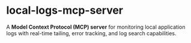 # local-logs-mcp-server
A **Model Context Protocol (MCP) server** for monitoring local application logs with real-time tailing, error tracking, and log search capabilities.
